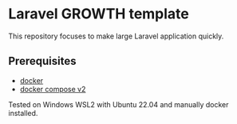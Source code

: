 # Laravel GROWTH template

This repository focuses to make large Laravel application quickly.

## Prerequisites

- [docker](https://www.docker.com/)
- [docker compose v2](https://docs.docker.com/compose/)

Tested on Windows WSL2 with Ubuntu 22.04 and manually docker installed.
